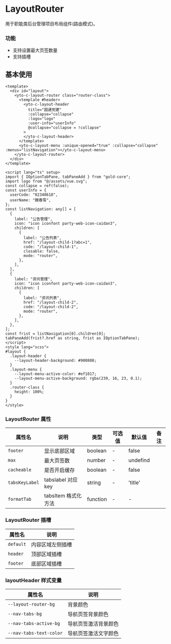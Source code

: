 <!--
 * @Author: weichunpei
 * @Date: 2023-10-20 13:07:20
 * @LastEditors: weichunpei
 * @LastEditTime: 2023-11-29 11:06:57
 * @Description:
-->

# LayoutRouter

用于职能类后台管理项目布局组件(路由模式)。

### 功能

- 支持设置最大页签数量
- 支持插槽

## 基本使用

<demo src="./basic.vue"></demo>

```vue
<template>
  <div id="layout">
    <yto-c-layout-router class="router-class">
      <template #header>
        <yto-c-layout-header
          title="圆通党建"
          :collapse="collapse"
          :logo="logo"
          :user-info="userInfo"
          @collapse="collapse = !collapse"
        >
        </yto-c-layout-header>
      </template>
      <yto-c-layout-menu :unique-opened="true" :collapse="collapse" :menus="listNavigation"></yto-c-layout-menu>
    </yto-c-layout-router>
  </div>
</template>

<script lang="ts" setup>
import { IOptionTabPane, tabPaneAdd } from "gold-core";
import logo from "@/assets/vue.svg";
const collapse = ref(false);
const userInfo = {
  userCode: "02348618",
  userName: "魏春霈",
};
const listNavigation: any[] = [
  {
    label: "公告管理",
    icon: "icon iconfont party-web-icon-caidan3",
    children: [
      {
        label: "公告列表",
        href: "/layout-child-1?abc=1",
        code: "/layout-child-1",
        closable: false,
        mode: "router",
      },
    ],
  },
  {
    label: "资讯管理",
    icon: "icon iconfont party-web-icon-caidan3",
    children: [
      {
        label: "资讯列表",
        href: "/layout-child-2",
        code: "/layout-child-2",
        mode: "router",
      },
    ],
  },
];
const frist = listNavigation[0].children[0];
tabPaneAdd(frist?.href as string, frist as IOptionTabPane);
</script>
<style lang="scss">
#layout {
  .layout-header {
    --layout-header-background: #900808;
  }
  .layout-menu {
    --layout-menu-active-color: #ef1017;
    --layout-menu-active-background: rgba(239, 16, 23, 0.1);
  }
  .router-class {
    height: 100%;
  }
}
</style>
```

### LayoutRouter 属性

| 属性名         | 说明                | 类型     | 可选值 | 默认值   | 备注 |
| -------------- | ------------------- | -------- | ------ | -------- | ---- |
| `footer`       | 显示底部区域        | boolean  | -      | false    |      |
| `max`          | 最大页签数          | number   | -      | undefind |      |
| `cacheable`    | 是否开启缓存        | boolean  | -      | false    |      |
| `tabsKeyLabel` | tabslabel 对应 key  | string   | -      | 'title'  |      |
| `formatTab`    | tabsItem 格式化方法 | function | -      | -        |      |

### LayoutRouter 插槽

| 属性名    | 说明             |
| --------- | ---------------- |
| `default` | 内容区域左侧插槽 |
| `header`  | 顶部区域插槽     |
| `footer`  | 底部区域插槽     |

### layoutHeader 样式变量

| 属性名                  | 说明                 |
| ----------------------- | -------------------- |
| `--layout-router-bg`    | 背景颜色             |
| `--nav-tabs-bg`         | 导航页签背景颜色     |
| `--nav-tabs-active-bg`  | 导航页签激活背景颜色 |
| `--nav-tabs-text-color` | 导航页签激活文字颜色 |
